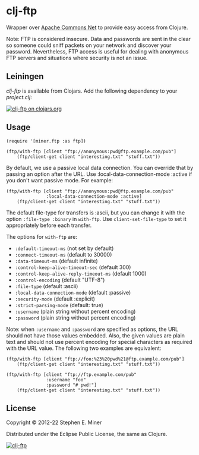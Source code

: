 # clj-ftp

Wrapper over [Apache Commons Net][apache] to provide easy access from Clojure.

[apache]: https://commons.apache.org/proper/commons-net/ "Apache Commons Net"

Note: FTP is considered insecure.  Data and passwords are sent in the
clear so someone could sniff packets on your network and discover
your password.  Nevertheless, FTP access is useful for dealing with anonymous
FTP servers and situations where security is not an issue.

## Leiningen

*clj-ftp* is available from Clojars.  Add the following dependency to your *project.clj*:

[![clj-ftp on clojars.org][latest]][clojar]

[latest]: https://clojars.org/com.velisco/clj-ftp/latest-version.svg "clj-ftp on clojars.org"
[clojar]: https://clojars.org/com.velisco/clj-ftp


## Usage

    (require '[miner.ftp :as ftp])

    (ftp/with-ftp [client "ftp://anonymous:pwd@ftp.example.com/pub"]
		(ftp/client-get client "interesting.txt" "stuff.txt"))

By default, we use a passive local data connection.  You can override that by passing an option
after the URL.  Use :local-data-connection-mode :active if you don't want passive mode.  For
example:

    (ftp/with-ftp [client "ftp://anonymous:pwd@ftp.example.com/pub"
	               :local-data-connection-mode :active]
		(ftp/client-get client "interesting.txt" "stuff.txt"))

The default file-type for transfers is :ascii, but you can change it with the option `:file-type
:binary` in `with-ftp`.  Use `client-set-file-type` to set it appropriately before each transfer.

The options for `with-ftp` are:
- `:default-timeout-ms` (not set by default)
- `:connect-timeout-ms` (default to 30000)
- `:data-timeout-ms` (default infinite)
- `:control-keep-alive-timeout-sec` (default 300)
- `:control-keep-alive-reply-timeout-ms` (default 1000)
- `:control-encoding` (default "UTF-8")
- `:file-type` (default :ascii)
- `:local-data-connection-mode` (default :passive)
- `:security-mode` (default :explicit)
- `:strict-parsing-mode` (default: true)
- `:username` (plain string without percent encoding)
- `:password` (plain string without percent encoding)


Note: when `:username` and `:password` are specified as options, the URL should not have
those values embedded.  Also, the given values are plain text and should not use percent
encoding for special characters as required with the URL value.  The following two examples
are equivalent:

    (ftp/with-ftp [client "ftp://foo:%23%20pwd%21@ftp.example.com/pub"]
		(ftp/client-get client "interesting.txt" "stuff.txt"))

    (ftp/with-ftp [client "ftp://ftp.example.com/pub"
	               :username "foo"
				   :password "# pwd!"]
		(ftp/client-get client "interesting.txt" "stuff.txt"))


## License

Copyright © 2012-22 Stephen E. Miner

Distributed under the Eclipse Public License, the same as Clojure.

[![clj-ftp](https://img.shields.io/clojars/v/com.velisco/clj-ftp.svg)](https://clojars.org/com.velisco/clj-ftp)

